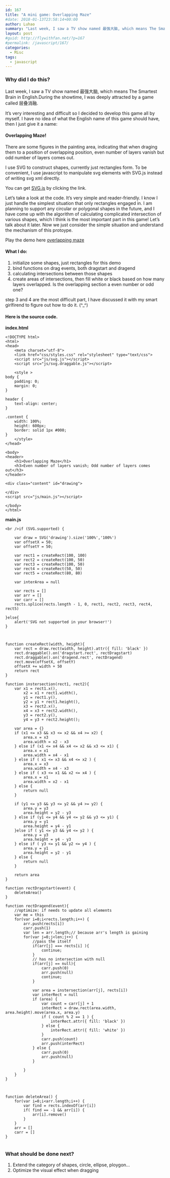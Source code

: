 ```yaml
---
id: 167
title: "A mini game: Overlapping Maze"
#date: 2018-01-13T23:58:14+00:00
author: Luhao
summary: "Last week, I saw a TV show named 最强大脑, which means The Smartest Brain in English.During the showtime, I was deeply attracted by a game called 层叠消融. "
layout: post
#guid: http://flywithfan.net/?p=167
#permalink: /javascript/167/
categories:
  - Misc
tags:
  - javascript
---
```


### Why did I do this?

Last week, I saw a TV show named 最强大脑, which means The Smartest Brain in English.During the showtime, I was deeply attracted by a game called 层叠消融.

It&#8217;s very interesting and difficult so I decided to develop this game all by myself. I have no idea of what the English name of this game should have, then I just give it a name:

#### Overlapping Maze!

There are some figures in the painting area, indicating that when draging them to a position of overlapping position, even number of layers vanish but odd number of layers comes out.

I use SVG to construct shapes, currently just rectangles form. To be convenient, I use javascript to manipulate svg elements with SVG.js instead of writing svg xml directly.

You can get [SVG.js](http://svgjs.com/) by clicking the link.

Let&#8217;s take a look at the code. It&#8217;s very simple and reader-friendly. I know I just handle the simplest situation that only rectangles engaged in. I am planning to support any circular or polygonal shapes in the future, and I have come up with the algorithm of calculating complicated intersection of various shapes, which I think is the most important part in this game! Let&#8217;s talk about it later. Now we just consider the simple situation and understand the mechanism of this protoype.

Play the demo here [overlapping maze](/assets/demo/overlappingmaze/)

#### What I do:

1. initialize some shapes, just rectangles for this demo
2. bind functions on drag events, both dragstart and dragend
3. calculating intersections between those shapes
4. create areas of intersections, then fill white or black based on how many layers overlapped. Is the overlapping section a even number or odd one?

step 3 and 4 are the most difficult part, I have discussed it with my smart girlfirend to figure out how to do it. (^\_^)

#### Here is the source code.

**index.html**

<pre class="line-numbers prism-highlight" data-start="1"><code class="language-html">&lt;!DOCTYPE html&gt;
&lt;html&gt;
&lt;head&gt;
    &lt;meta charset="utf-8"&gt;
    &lt;link href="css/styles.css" rel="stylesheet" type="text/css"&gt;
    &lt;script src="js/svg.js"&gt;&lt;/script&gt;
    &lt;script src="js/svg.draggable.js"&gt;&lt;/script&gt;

    &lt;style &gt;
body {
    padding: 0;
    margin: 0;
}

header {
    text-align: center;
}

.content {
    width: 100%;
    height: 600px;
    border: solid 1px #000;
}
    &lt;/style&gt;
&lt;/head&gt;

&lt;body&gt;
&lt;header&gt;
    &lt;h1&gt;Overlapping Maze&lt;/h1&gt;
    &lt;h3&gt;Even number of layers vanish; Odd number of layers comes out&lt;/h3&gt;
&lt;/header&gt;

&lt;div class="content" id="drawing"&gt;

&lt;/div&gt;
&lt;script src="js/main.js"&gt;&lt;/script&gt;

&lt;/body&gt;
&lt;/html&gt;
</code></pre>

**main.js**

<pre class="line-numbers prism-highlight" data-start="1"><code class="language-javascript">&lt;br />if (SVG.supported) {

    var draw = SVG('drawing').size('100%','100%')
    var offsetX = 50;
    var offsetY = 50;

    var rect1 = createRect(100, 100)
    var rect2 = createRect(100, 50)
    var rect3 = createRect(100, 50)
    var rect4 = createRect(50, 50)
    var rect5 = createRect(80, 80)

    var interArea = null

    var rects = []
    var arr = []
    var carr = []
    rects.splice(rects.length - 1, 0, rect1, rect2, rect3, rect4, rect5)

}else{
    alert('SVG not supported in your browser!')
}



function createRect(width, height){
    var rect = draw.rect(width, height).attr({ fill: 'black' })
    rect.draggable().on('dragstart.rect', rectDragstart)
    rect.draggable().on('dragend.rect', rectDragend)
    rect.move(offsetX, offsetY)
    offsetX += width + 50
    return rect
}

function instersection(rect1, rect2){
    var x1 = rect1.x(),
        x2 = x1 + rect1.width(),
        y1 = rect1.y(),
        y2 = y1 + rect1.height(),
        x3 = rect2.x(),
        x4 = x3 + rect2.width(),
        y3 = rect2.y(),
        y4 = y3 + rect2.height();

    var area = {}
    if (x1 &lt;= x3 && x3 &lt;= x2 && x4 &gt;= x2) {
        area.x = x3
        area.width = x2 - x3
    } else if (x1 &lt;= x4 && x4 &lt;= x2 && x3 &lt;= x1) {
        area.x = x1
        area.width = x4 - x1
    } else if ( x1 &lt;= x3 && x4 &lt;= x2 ) {
        area.x = x3
        area.width = x4 - x3
    } else if ( x3 &lt;= x1 && x2 &lt;= x4 ) {
        area.x = x1
        area.width = x2 - x1
    } else {
        return null
    }

    if (y1 &lt;= y3 && y3 &lt;= y2 && y4 &gt;= y2) {
        area.y = y3
        area.height = y2 - y3
    } else if (y1 &lt;= y4 && y4 &lt;= y2 && y3 &lt;= y1) {
        area.y = y1
        area.height = y4 - y1
    }else if ( y1 &lt;= y3 && y4 &lt;= y2 ) {
        area.y = y3
        area.height = y4 - y3
    } else if ( y3 &lt;= y1 && y2 &lt;= y4 ) {
        area.y = y1
        area.height = y2 - y1
    } else {
        return null
    }

    return area
}

function rectDragstart(event) {
    deleteArea()
}

function rectDragend(event){
    //optimize: if needs to update all elements
    var me = this
    for(var i=0;i&lt;rects.length;i++) {
        arr.push(rects[i])
        carr.push(1)
        var len = arr.length;// because arr's length is gaining
        for(var j=0;j&lt;len;j++) {
            //pass the itself
            if(arr[j] === rects[i] ){
                continue;
            }
            // has no intersection with null
            if(arr[j] == null){
                carr.push(0)          
                arr.push(null)
                continue;
            }

            var area = instersection(arr[j], rects[i])
            var interRect = null
            if (area) {
                var count = carr[j] + 1
                interRect = draw.rect(area.width, area.height).move(area.x, area.y)
                if ( count % 2 == 1 ) {
                    interRect.attr({ fill: 'black' })
                } else {
                    interRect.attr({ fill: 'white' })
                }
                carr.push(count)          
                arr.push(interRect)
            } else {
                carr.push(0)          
                arr.push(null)
            }

        }
    }
}



function deleteArea() {
    for(var i=0;i&lt;arr.length;i++) {
        var find = rects.indexOf(arr[i])
        if( find == -1 && arr[i]) {
            arr[i].remove()
        }
    }
    arr = []
    carr = []
}

</code></pre>

### What should be done next?

1. Extend the category of shapes, circle, ellipse, ploygon&#8230;
2. Optimize the visual effect when dragging
